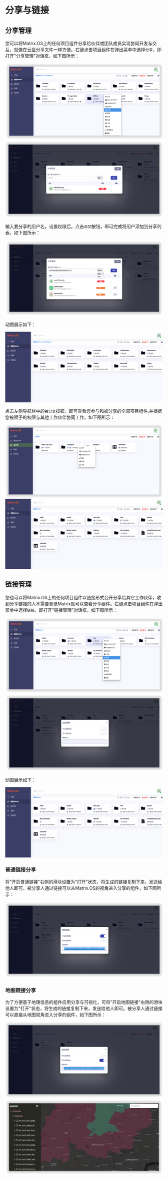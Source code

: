 # 分享与链接

## 分享管理

您可以将Matrix.OS上的任何项目组件分享给伙伴或团队成员实现协同开发与交互，就像在云盘分享文件一样方便。右键点击项目组件在弹出菜单中选择`分享`，即打开"分享管理"对话框，如下图所示：

![Matrix.OS](../../../../media/os/quickstart/share1.png "分享项目组件")
![Matrix.OS](../../../../media/os/quickstart/share2.png "分享管理")

输入要分享的用户名，设置权限后，点击`添加`按钮，即可完成将用户添加到分享列表，如下图所示：

![Matrix.OS](../../../../media/os/quickstart/share3.png "添加分享用户")

动图展示如下：

![Matrix.OS](../../../../media/os/quickstart/share.gif "分享项目组件")

点击左侧导航栏中的`被分享`按钮，即可查看您参与和被分享的全部项目组件,并根据您被赋予的权限与其他工作伙伴协同工作，如下图所示：

![Matrix.OS](../../../../media/os/quickstart/shared.png "被分享")
![Matrix.OS](../../../../media/os/quickstart/shared.gif "被分享")

## 链接管理

您也可以将Matrix.OS上的任何项目组件以链接形式公开分享给其它工作伙伴，收到分享链接的人不需要登录Matrix就可以查看分享组件。右键点击项目组件在弹出菜单中选择`链接`，即打开"链接管理"对话框，如下图所示：

![Matrix.OS](../../../../media/os/quickstart/link1.png "链接分享")
![Matrix.OS](../../../../media/os/quickstart/link2.png "链接管理")

动图展示如下：

![Matrix.OS](../../../../media/os/quickstart/link.gif "链接管理")

### 普通链接分享

将"开启普通链接"右侧的滑块设置为"打开"状态，将生成的链接复制下来，发送给他人即可。被分享人通过链接可以从Matrix.OS的视角进入分享的组件，如下图所示：

![Matrix.OS](../../../../media/os/quickstart/linknormal.png "普通链接分享")

### 地图链接分享

为了方便基于地理信息的组件应用分享与可视化，可将"开启地图链接"右侧的滑块设置为"打开"状态，将生成的链接复制下来，发送给他人即可。被分享人通过链接可以直接从地图视角进入分享的组件，如下图所示：

![Matrix.OS](../../../../media/os/quickstart/linkmap1.png "地图链接分享")
![Matrix.OS](../../../../media/os/quickstart/linkmap2.png "地图视角打开分享链接")